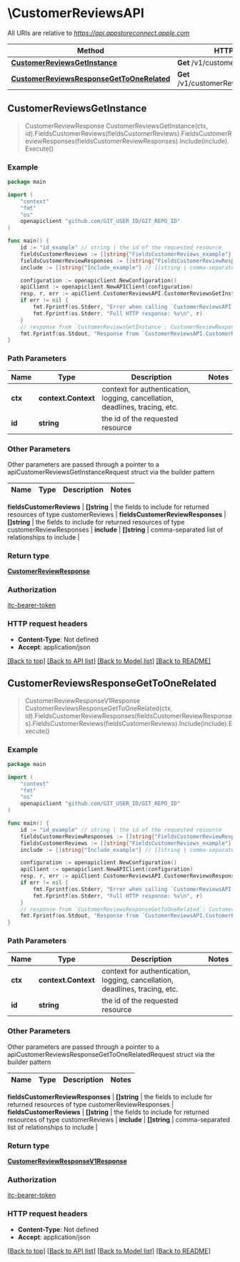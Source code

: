 # \CustomerReviewsAPI

All URIs are relative to *https://api.appstoreconnect.apple.com*

Method | HTTP request | Description
------------- | ------------- | -------------
[**CustomerReviewsGetInstance**](CustomerReviewsAPI.md#CustomerReviewsGetInstance) | **Get** /v1/customerReviews/{id} | 
[**CustomerReviewsResponseGetToOneRelated**](CustomerReviewsAPI.md#CustomerReviewsResponseGetToOneRelated) | **Get** /v1/customerReviews/{id}/response | 



## CustomerReviewsGetInstance

> CustomerReviewResponse CustomerReviewsGetInstance(ctx, id).FieldsCustomerReviews(fieldsCustomerReviews).FieldsCustomerReviewResponses(fieldsCustomerReviewResponses).Include(include).Execute()



### Example

```go
package main

import (
	"context"
	"fmt"
	"os"
	openapiclient "github.com/GIT_USER_ID/GIT_REPO_ID"
)

func main() {
	id := "id_example" // string | the id of the requested resource
	fieldsCustomerReviews := []string{"FieldsCustomerReviews_example"} // []string | the fields to include for returned resources of type customerReviews (optional)
	fieldsCustomerReviewResponses := []string{"FieldsCustomerReviewResponses_example"} // []string | the fields to include for returned resources of type customerReviewResponses (optional)
	include := []string{"Include_example"} // []string | comma-separated list of relationships to include (optional)

	configuration := openapiclient.NewConfiguration()
	apiClient := openapiclient.NewAPIClient(configuration)
	resp, r, err := apiClient.CustomerReviewsAPI.CustomerReviewsGetInstance(context.Background(), id).FieldsCustomerReviews(fieldsCustomerReviews).FieldsCustomerReviewResponses(fieldsCustomerReviewResponses).Include(include).Execute()
	if err != nil {
		fmt.Fprintf(os.Stderr, "Error when calling `CustomerReviewsAPI.CustomerReviewsGetInstance``: %v\n", err)
		fmt.Fprintf(os.Stderr, "Full HTTP response: %v\n", r)
	}
	// response from `CustomerReviewsGetInstance`: CustomerReviewResponse
	fmt.Fprintf(os.Stdout, "Response from `CustomerReviewsAPI.CustomerReviewsGetInstance`: %v\n", resp)
}
```

### Path Parameters


Name | Type | Description  | Notes
------------- | ------------- | ------------- | -------------
**ctx** | **context.Context** | context for authentication, logging, cancellation, deadlines, tracing, etc.
**id** | **string** | the id of the requested resource | 

### Other Parameters

Other parameters are passed through a pointer to a apiCustomerReviewsGetInstanceRequest struct via the builder pattern


Name | Type | Description  | Notes
------------- | ------------- | ------------- | -------------

 **fieldsCustomerReviews** | **[]string** | the fields to include for returned resources of type customerReviews | 
 **fieldsCustomerReviewResponses** | **[]string** | the fields to include for returned resources of type customerReviewResponses | 
 **include** | **[]string** | comma-separated list of relationships to include | 

### Return type

[**CustomerReviewResponse**](CustomerReviewResponse.md)

### Authorization

[itc-bearer-token](../README.md#itc-bearer-token)

### HTTP request headers

- **Content-Type**: Not defined
- **Accept**: application/json

[[Back to top]](#) [[Back to API list]](../README.md#documentation-for-api-endpoints)
[[Back to Model list]](../README.md#documentation-for-models)
[[Back to README]](../README.md)


## CustomerReviewsResponseGetToOneRelated

> CustomerReviewResponseV1Response CustomerReviewsResponseGetToOneRelated(ctx, id).FieldsCustomerReviewResponses(fieldsCustomerReviewResponses).FieldsCustomerReviews(fieldsCustomerReviews).Include(include).Execute()



### Example

```go
package main

import (
	"context"
	"fmt"
	"os"
	openapiclient "github.com/GIT_USER_ID/GIT_REPO_ID"
)

func main() {
	id := "id_example" // string | the id of the requested resource
	fieldsCustomerReviewResponses := []string{"FieldsCustomerReviewResponses_example"} // []string | the fields to include for returned resources of type customerReviewResponses (optional)
	fieldsCustomerReviews := []string{"FieldsCustomerReviews_example"} // []string | the fields to include for returned resources of type customerReviews (optional)
	include := []string{"Include_example"} // []string | comma-separated list of relationships to include (optional)

	configuration := openapiclient.NewConfiguration()
	apiClient := openapiclient.NewAPIClient(configuration)
	resp, r, err := apiClient.CustomerReviewsAPI.CustomerReviewsResponseGetToOneRelated(context.Background(), id).FieldsCustomerReviewResponses(fieldsCustomerReviewResponses).FieldsCustomerReviews(fieldsCustomerReviews).Include(include).Execute()
	if err != nil {
		fmt.Fprintf(os.Stderr, "Error when calling `CustomerReviewsAPI.CustomerReviewsResponseGetToOneRelated``: %v\n", err)
		fmt.Fprintf(os.Stderr, "Full HTTP response: %v\n", r)
	}
	// response from `CustomerReviewsResponseGetToOneRelated`: CustomerReviewResponseV1Response
	fmt.Fprintf(os.Stdout, "Response from `CustomerReviewsAPI.CustomerReviewsResponseGetToOneRelated`: %v\n", resp)
}
```

### Path Parameters


Name | Type | Description  | Notes
------------- | ------------- | ------------- | -------------
**ctx** | **context.Context** | context for authentication, logging, cancellation, deadlines, tracing, etc.
**id** | **string** | the id of the requested resource | 

### Other Parameters

Other parameters are passed through a pointer to a apiCustomerReviewsResponseGetToOneRelatedRequest struct via the builder pattern


Name | Type | Description  | Notes
------------- | ------------- | ------------- | -------------

 **fieldsCustomerReviewResponses** | **[]string** | the fields to include for returned resources of type customerReviewResponses | 
 **fieldsCustomerReviews** | **[]string** | the fields to include for returned resources of type customerReviews | 
 **include** | **[]string** | comma-separated list of relationships to include | 

### Return type

[**CustomerReviewResponseV1Response**](CustomerReviewResponseV1Response.md)

### Authorization

[itc-bearer-token](../README.md#itc-bearer-token)

### HTTP request headers

- **Content-Type**: Not defined
- **Accept**: application/json

[[Back to top]](#) [[Back to API list]](../README.md#documentation-for-api-endpoints)
[[Back to Model list]](../README.md#documentation-for-models)
[[Back to README]](../README.md)

